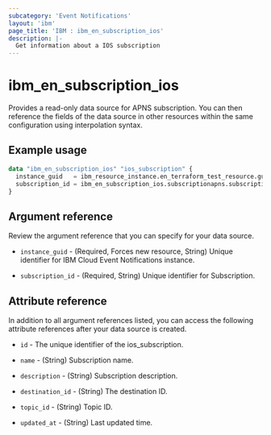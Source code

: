 ```yaml
---
subcategory: 'Event Notifications'
layout: 'ibm'
page_title: 'IBM : ibm_en_subscription_ios'
description: |-
  Get information about a IOS subscription
---
```


# ibm_en_subscription_ios

Provides a read-only data source for APNS subscription. You can then reference the fields of the data source in other resources within the same configuration using interpolation syntax.

## Example usage

```terraform
data "ibm_en_subscription_ios" "ios_subscription" {
  instance_guid   = ibm_resource_instance.en_terraform_test_resource.guid
  subscription_id = ibm_en_subscription_ios.subscriptionapns.subscription_id
}
```

## Argument reference

Review the argument reference that you can specify for your data source.

- `instance_guid` - (Required, Forces new resource, String) Unique identifier for IBM Cloud Event Notifications instance.

- `subscription_id` - (Required, String) Unique identifier for Subscription.

## Attribute reference

In addition to all argument references listed, you can access the following attribute references after your data source is created.

- `id` - The unique identifier of the ios_subscription.

- `name` - (String) Subscription name.

- `description` - (String) Subscription description.

- `destination_id` - (String) The destination ID.

- `topic_id` - (String) Topic ID.

- `updated_at` - (String) Last updated time.
